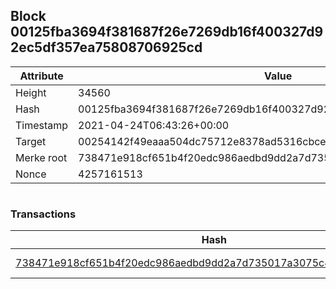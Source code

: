 ## Block 00125fba3694f381687f26e7269db16f400327d92ec5df357ea75808706925cd

Attribute | Value
--- | ---
Height | 34560
Hash | 00125fba3694f381687f26e7269db16f400327d92ec5df357ea75808706925cd
Timestamp | 2021-04-24T06:43:26+00:00
Target | 00254142f49eaaa504dc75712e8378ad5316cbcead634704b3734b6271167cc4
Merke root | 738471e918cf651b4f20edc986aedbd9dd2a7d735017a3075c4252a3d30b868e
Nonce | 4257161513

```

```

### Transactions

Hash | Amount
--- | ---
[738471e918cf651b4f20edc986aedbd9dd2a7d735017a3075c4252a3d30b868e](738471e918cf651b4f20edc986aedbd9dd2a7d735017a3075c4252a3d30b868e.md) | 10.00000000 SKEPTI 
